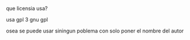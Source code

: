 que licensia usa?

usa gpl 3 gnu gpl

osea se puede usar siningun poblema con solo poner el nombre del autor 
